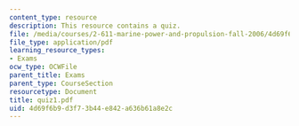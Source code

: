 ```yaml
---
content_type: resource
description: This resource contains a quiz.
file: /media/courses/2-611-marine-power-and-propulsion-fall-2006/4d69f6b9d3f73b44e842a636b61a8e2c_quiz1.pdf
file_type: application/pdf
learning_resource_types:
- Exams
ocw_type: OCWFile
parent_title: Exams
parent_type: CourseSection
resourcetype: Document
title: quiz1.pdf
uid: 4d69f6b9-d3f7-3b44-e842-a636b61a8e2c
---
```


